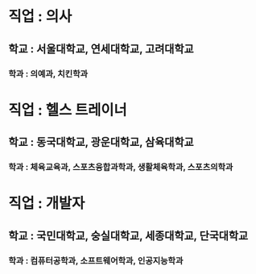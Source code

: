 # 직업 : 의사

## 학교 : 서울대학교, 연세대학교, 고려대학교

### 학과 : 의예과, 치킨학과

# 직업 : 헬스 트레이너

## 학교 : 동국대학교, 광운대학교, 삼육대학교

### 학과 : 체육교육과, 스포츠융합과학과, 생활체육학과, 스포츠의학과

# 직업 : 개발자

## 학교 : 국민대학교, 숭실대학교, 세종대학교, 단국대학교

### 학과 : 컴퓨터공학과, 소프트웨어학과, 인공지능학과